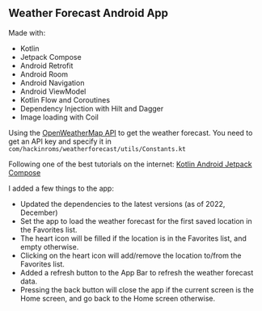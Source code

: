 ## Weather Forecast Android App

Made with:
- Kotlin
- Jetpack Compose
- Android Retrofit
- Android Room
- Android Navigation
- Android ViewModel
- Kotlin Flow and Coroutines
- Dependency Injection with Hilt and Dagger
- Image loading with Coil

Using the [OpenWeatherMap API](https://openweathermap.org/api) to get the weather forecast. 
You need to get an API key and specify it in ``com/hackinroms/weatherforecast/utils/Constants.kt``

Following one of the best tutorials on the internet: [Kotlin Android Jetpack Compose](https://www.udemy.com/course/kotling-android-jetpack-compose-/)

I added a few things to the app:
- Updated the dependencies to the latest versions (as of 2022, December)
- Set the app to load the weather forecast for the first saved location in the Favorites list.
- The heart icon will be filled if the location is in the Favorites list, and empty otherwise.
- Clicking on the heart icon will add/remove the location to/from the Favorites list.
- Added a refresh button to the App Bar to refresh the weather forecast data.
- Pressing the back button will close the app if the current screen is the Home screen, and go back to the Home screen otherwise.